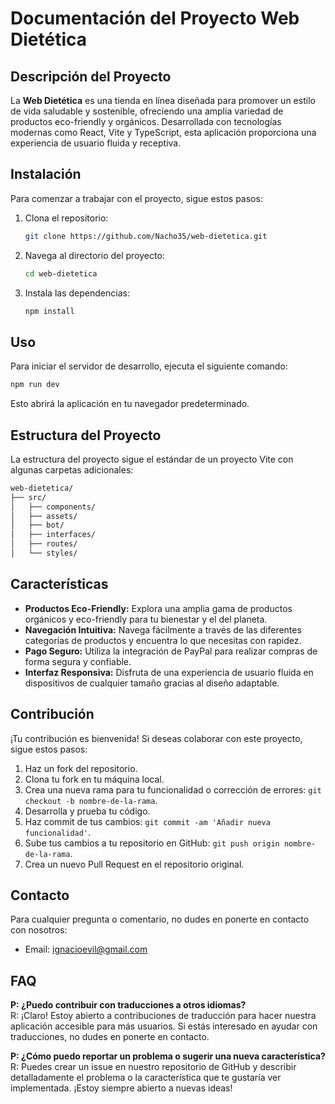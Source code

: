 # Documentación del Proyecto Web Dietética

## Descripción del Proyecto

La **Web Dietética** es una tienda en línea diseñada para promover un estilo de vida saludable y sostenible, ofreciendo una amplia variedad de productos eco-friendly y orgánicos. Desarrollada con tecnologías modernas como React, Vite y TypeScript, esta aplicación proporciona una experiencia de usuario fluida y receptiva.

## Instalación

Para comenzar a trabajar con el proyecto, sigue estos pasos:

1. Clona el repositorio:
   
   ```bash
   git clone https://github.com/Nacho35/web-dietetica.git
   ```

2. Navega al directorio del proyecto: 
   
   ```bash
   cd web-dietetica
   ```

3. Instala las dependencias:
   
   ```bash
   npm install
   ```

## Uso

Para iniciar el servidor de desarrollo, ejecuta el siguiente comando:

```bash
npm run dev
```

Esto abrirá la aplicación en tu navegador predeterminado.

## Estructura del Proyecto

La estructura del proyecto sigue el estándar de un proyecto Vite con algunas carpetas adicionales:

```bash
web-dietetica/
├── src/
│   ├── components/        
│   ├── assets/           
│   ├── bot/               
│   ├── interfaces/       
│   ├── routes/            
│   └── styles/     
```

## Características

- **Productos Eco-Friendly:** Explora una amplia gama de productos orgánicos y eco-friendly para tu bienestar y el del planeta.
- **Navegación Intuitiva:** Navega fácilmente a través de las diferentes categorías de productos y encuentra lo que necesitas con rapidez.
- **Pago Seguro:** Utiliza la integración de PayPal para realizar compras de forma segura y confiable.
- **Interfaz Responsiva:** Disfruta de una experiencia de usuario fluida en dispositivos de cualquier tamaño gracias al diseño adaptable.

## Contribución

¡Tu contribución es bienvenida! Si deseas colaborar con este proyecto, sigue estos pasos:

1. Haz un fork del repositorio.
2. Clona tu fork en tu máquina local.
3. Crea una nueva rama para tu funcionalidad o corrección de errores: `git checkout -b nombre-de-la-rama`.
4. Desarrolla y prueba tu código.
5. Haz commit de tus cambios: `git commit -am 'Añadir nueva funcionalidad'`.
6. Sube tus cambios a tu repositorio en GitHub: `git push origin nombre-de-la-rama`.
7. Crea un nuevo Pull Request en el repositorio original.

## Contacto

Para cualquier pregunta o comentario, no dudes en ponerte en contacto con nosotros:

- Email: ignacioevil@gmail.com

## FAQ

**P: ¿Puedo contribuir con traducciones a otros idiomas?**  
R: ¡Claro! Estoy abierto a contribuciones de traducción para hacer nuestra aplicación accesible para más usuarios. Si estás interesado en ayudar con traducciones, no dudes en ponerte en contacto.

**P: ¿Cómo puedo reportar un problema o sugerir una nueva característica?**  
R: Puedes crear un issue en nuestro repositorio de GitHub y describir detalladamente el problema o la característica que te gustaría ver implementada. ¡Estoy siempre abierto a nuevas ideas!


